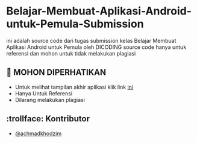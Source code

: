 # Belajar-Membuat-Aplikasi-Android-untuk-Pemula-Submission
ini adalah source code dari tugas submission kelas Belajar Membuat Aplikasi Android untuk Pemula oleh DICODING source code hanya untuk referensi dan mohon untuk tidak melakukan plagiasi

## :pushpin: MOHON DIPERHATIKAN

- Untuk melihat tampilan akhir aplikasi klik link [ini](https://youtu.be/Hti2fa7Obss)
- Hanya Untuk Referensi
- Dilarang melakukan plagiasi

## :trollface: Kontributor
- [@achmadkhodzim](https://github.com/achmadkhodzim)


